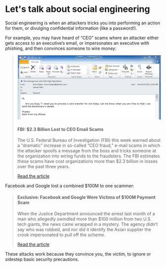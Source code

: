 # Let's talk about social engineering

Social engineering is when an attackers tricks you into performing an action for them, or divulging confidential information (like a password!).

For example, you may have heard of “CEO” scams where an attacker either gets access to an executive’s email, or impersonates an executive with phishing, and then convinces someone to wire money:


> ![](../images/security-awareness/articles/pm1.jpg)
> #### FBI: $2.3 Billion Lost to CEO Email Scams
> The U.S. Federal Bureau of Investigation (FBI) this week warned about a “dramatic” increase in so-called “CEO fraud,” e-mail scams in which the attacker spoofs a message from the boss and tricks someone at the organization into wiring funds to the fraudsters. The FBI estimates these scams have cost organizations more than $2.3 billion in losses over the past three years.
> 
> [Read the article](https://arstechnica.com/information-technology/2017/05/thieves-drain-2fa-protected-bank-accounts-by-abusing-ss7-routing-protocol)


Facebook and Google lost a combined $100M to one scammer:


> #### Exclusive: Facebook and Google Were Victims of $100M Payment Scam
> When the Justice Department announced the arrest last month of a man who allegedly swindled more than $100 million from two U.S. tech giants, the news came wrapped in a mystery. The agency didn’t say who was robbed, and nor did it identify the Asian supplier the crook impersonated to pull off the scheme.
> 
> [Read the article](http://fortune.com/2017/04/27/facebook-google-rimasauskas/)


These attacks work because they convince you, the victim, to ignore or sidestep basic security precautions.

